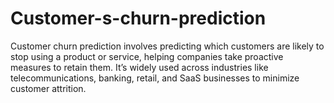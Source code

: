 # Customer-s-churn-prediction

Customer churn prediction involves predicting which customers are likely to stop using a product or service, helping companies take proactive measures to retain them. It’s widely used across industries like telecommunications, banking, retail, and SaaS businesses to minimize customer attrition.
